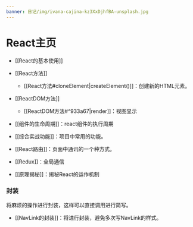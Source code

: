 ```yaml
---
banner: 日记/img/ivana-cajina-kz3XxDjhfBA-unsplash.jpg
---
```

# React主页
- [[React的基本使用]]
- [[React方法]]
	- [[React方法#cloneElement|createElement()]]：创建新的HTML元素。

- [[ReactDOM方法]]
	- [[ReactDOM方法#^933a67|render]]：视图显示


- [[组件的生命周期]]：react组件的执行周期
- [[综合实战功能]]：项目中常用的功能。
- [[React路由]]：页面中通讯的一个种方式。
- [[Redux]]：全局通信
- [[原理揭秘]]：揭秘React的运作机制

### 封装
将麻烦的操作进行封装，这样可以直接调用进行简写。
- [[NavLink的封装]]：将<NavLink>进行封装，避免多次写NavLink的样式。

